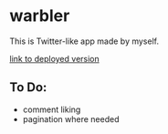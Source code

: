 # warbler
This is Twitter-like app made by myself.

<a href="http://142.93.224.32">link to deployed version</a>

## To Do:
- comment liking
- pagination where needed
